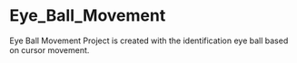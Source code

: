 # Eye_Ball_Movement
Eye Ball Movement Project is created with the identification eye ball based on cursor movement.

